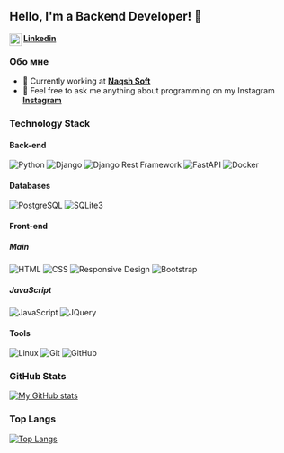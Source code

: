 ## Hello, I'm a Backend Developer! 👋


<a href="https://www.linkedin.com/">
  <b>Linkedin</b><img align="left" alt="LinkedIN" width="22px" src="https://img.icons8.com/color/48/000000/linkedin.png"/>
</a>


</br>

### Обо мне

- 🔭 Currently working at **[Naqsh Soft](https://naqshsoft.uz)**
- 💬 Feel free to ask me anything about programming on my Instagram **[Instagram](https://www.instagram.com/)**


### Technology Stack


#### Back-end

![Python](https://img.shields.io/badge/-Python-black?style=flat-square&logo=Python)
![Django](https://img.shields.io/badge/-Django-0aad48?style=flat-square&logo=Django)
![Django Rest Framework](https://img.shields.io/badge/DRF-red?style=flat-square&logo=Django)
![FastAPI](https://img.shields.io/badge/FastAPI-%23007D9C.svg?&style=flat-square&logo=FastAPI&logoColor=white)
![Docker](https://img.shields.io/badge/Docker-2496ED?style=flat-square&logo=Docker&logoColor=white)

#### Databases

![PostgreSQL](https://img.shields.io/badge/PostgreSQL-db-blue)
![SQLite3](https://img.shields.io/badge/SQLite-3-orange)

#### Front-end

##### Main
![HTML](https://img.shields.io/badge/HTML-5-informational)
![CSS](https://img.shields.io/badge/CSS-3-informational)
![Responsive Design](https://img.shields.io/badge/Responsive-Design-orange)
![Bootstrap](https://img.shields.io/badge/Bootstrap-5-orange)

##### JavaScript
![JavaScript](https://img.shields.io/badge/-JavaScript-%23F7DF1C?style=flat-square&logo=javascript&logoColor=000000&labelColor=%23F7DF1C&color=%23FFCE5A)
![JQuery](https://img.shields.io/badge/Jquery-Lib-red)

#### Tools

![Linux](https://img.shields.io/badge/Linux-black?style=flat-square&logo=linux)
![Git](https://img.shields.io/badge/-Git-black?style=flat-square&logo=git)
![GitHub](https://img.shields.io/badge/-GitHub-181717?style=flat-square&logo=github)

### GitHub Stats

[![My GitHub stats](https://github-readme-stats.vercel.app/api?username=kamilov2&hide=contribs,prs&show_icons=true&theme=highcontrast)](https://github.com/kamilov2/github-readme-stats)

### Top Langs

[![Top Langs](https://github-readme-stats.vercel.app/api/top-langs/?username=kamilov2&layout=compact&theme=highcontrast)](https://github.com/kamilov2/github-readme-stats)
